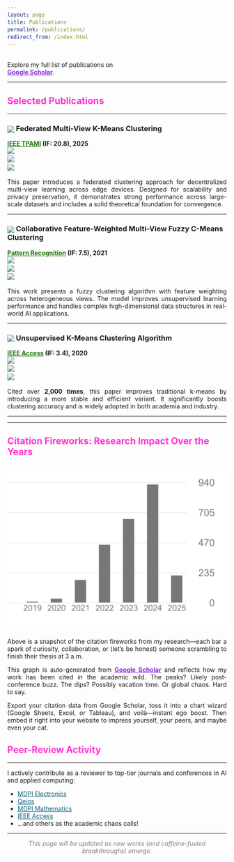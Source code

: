 ```yaml
---
layout: page
title: Publications
permalink: /publications/
redirect_from: /index.html
---
```


<i class="ai ai-google-scholar ai-2x"></i>  
Explore my full list of publications on  
<a href="https://scholar.google.com/citations?user=yNWQLYAAAAAJ&hl=en&oi=ao" style="color: #8A2BE2;"><strong>Google Scholar</strong></a>.

---

## <span style="color: #FF33D1;">Selected Publications</span>

---

### <img src="https://img.icons8.com/color/48/000000/artificial-intelligence.png" width="26" style="vertical-align: middle;"/> Federated Multi-View K-Means Clustering  
**<a href="https://ieeexplore.ieee.org/abstract/document/10810504" style="color: #1E7509;">IEEE TPAMI</a> (IF: 20.8), 2025**  
<img src="https://img.shields.io/badge/Topic-Federated_Learning-blue" />  
<img src="https://img.shields.io/badge/Status-Published-brightgreen" />  
<img src="https://img.shields.io/badge/Highlight-New_Technique-yellow" />

<p align="justify">
This paper introduces a federated clustering approach for decentralized multi-view learning across edge devices. Designed for scalability and privacy preservation, it demonstrates strong performance across large-scale datasets and includes a solid theoretical foundation for convergence.
</p>

---

### <img src="https://img.icons8.com/color/48/000000/data-configuration.png" width="26" style="vertical-align: middle;"/> Collaborative Feature-Weighted Multi-View Fuzzy C-Means Clustering  
**<a href="https://www.sciencedirect.com/science/article/abs/pii/S003132032100251X" style="color: #1E7509;">Pattern Recognition</a> (IF: 7.5), 2021**  
<img src="https://img.shields.io/badge/Topic-Multi_View_Clustering-teal" />  
<img src="https://img.shields.io/badge/Method-Fuzzy_C_Means-orange" />  
<img src="https://img.shields.io/badge/Highlight-Feature_Weighting-purple" />

<p align="justify">
This work presents a fuzzy clustering algorithm with feature weighting across heterogeneous views. The model improves unsupervised learning performance and handles complex high-dimensional data structures in real-world AI applications.
</p>

---

### <img src="https://img.icons8.com/color/48/000000/data-configuration.png" width="26" style="vertical-align: middle;"/> Unsupervised K-Means Clustering Algorithm  
**<a href="https://ieeexplore.ieee.org/abstract/document/9072123" style="color: #1E7509;">IEEE Access</a> (IF: 3.4), 2020**  
<img src="https://img.shields.io/badge/Citations-2000+_Highly_Cited-blueviolet" />  
<img src="https://img.shields.io/badge/Algorithm-K_Means-red" />  
<img src="https://img.shields.io/badge/Impact-Widespread_Use-yellowgreen" />

<p align="justify">
Cited over <strong>2,000 times</strong>, this paper improves traditional k-means by introducing a more stable and efficient variant. It significantly boosts clustering accuracy and is widely adopted in both academia and industry.
</p>

---


---

## <span style="color: #FF33D1;">Citation Fireworks: Research Impact Over the Years</span>

![Citation Graph](/images/IMG_1260.jpeg)

<p align="justify">
Above is a snapshot of the citation fireworks from my research—each bar a spark of curiosity, collaboration, or (let’s be honest) someone scrambling to finish their thesis at 3 a.m.  
</p>

<p align="justify">
This graph is auto-generated from <a href="https://scholar.google.com/citations?user=yNWQLYAAAAAJ&hl=en&oi=ao" style="color: #8A2BE2;"><strong>Google Scholar</strong></a> and reflects how my work has been cited in the academic wild. The peaks? Likely post-conference buzz. The dips? Possibly vacation time. Or global chaos. Hard to say.
</p>

<p align="justify">
Export your citation data from Google Scholar, toss it into a chart wizard (Google Sheets, Excel, or Tableau), and voilà—instant ego boost. Then embed it right into your website to impress yourself, your peers, and maybe even your cat.
</p>

## <span style="color: #FF33D1;">Peer-Review Activity</span>

---

<p align="justify">
I actively contribute as a reviewer to top-tier journals and conferences in AI and applied computing:
</p>

- <a href="https://www.mdpi.com/journal/electronics" style="color: #0D5E7C;">MDPI Electronics</a>  
- <a href="https://www.qeios.com/" style="color: #0D5E7C;">Qeios</a>  
- <a href="https://www.mdpi.com/journal/mathematics" style="color: #0D5E7C;">MDPI Mathematics</a>  
- <a href="https://ieeexplore.ieee.org/xpl/RecentIssue.jsp?punumber=6221036" style="color: #0D5E7C;">IEEE Access</a>  
- ...and others as the academic chaos calls!

---

<p align="center">
<em style="color: gray;">This page will be updated as new works (and caffeine-fueled breakthroughs) emerge.</em>
</p>
